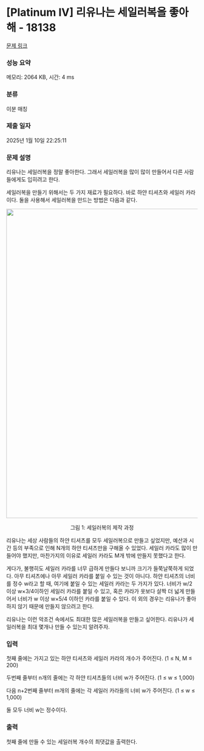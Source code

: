 # [Platinum IV] 리유나는 세일러복을 좋아해 - 18138 

[문제 링크](https://www.acmicpc.net/problem/18138) 

### 성능 요약

메모리: 2064 KB, 시간: 4 ms

### 분류

이분 매칭

### 제출 일자

2025년 1월 10일 22:25:11

### 문제 설명

<p>리유나는 세일러복을 정말 좋아한다. 그래서 세일러복을 많이 많이 만들어서 다른 사람들에게도 입히려고 한다.</p>

<p>세일러복을 만들기 위해서는 두 가지 재료가 필요하다. 바로 하얀 티셔츠와 세일러 카라이다. 둘을 사용해서 세일러복을 만드는 방법은 다음과 같다.</p>

<p style="text-align: center;"><img alt="" src="https://i.imgur.com/p3KlnTY.png" style="width: 582px; height: 816px;"></p>

<p style="text-align: center;">그림 1: 세일러복의 제작 과정</p>

<p>리유나는 세상 사람들의 하얀 티셔츠를 모두 세일러복으로 만들고 싶었지만, 예산과 시간 등의 부족으로 인해 N개의 하얀 티셔츠만을 구해올 수 있었다. 세일러 카라도 많이 만들어야 했지만, 마찬가지의 이유로 세일러 카라도 M개 밖에 만들지 못했다고 한다.</p>

<p>게다가, 불행히도 세일러 카라를 너무 급하게 만들다 보니까 크기가 들쭉날쭉하게 되었다. 아무 티셔츠에나 아무 세일러 카라를 붙일 수 있는 것이 아니다. 하얀 티셔츠의 너비를 정수 w라고 할 때, 여기에 붙일 수 있는 세일러 카라는 두 가지가 있다. 너비가 w/2 이상 w×3/4이하인 세일러 카라를 붙일 수 있고, 혹은 카라가 옷보다 살짝 더 넓게 만들어서 너비가 w 이상 w×5/4 이하인 카라를 붙일 수 있다. 이 외의 경우는 리유나가 좋아하지 않기 때문에 만들지 않으려고 한다.</p>

<p>리유나는 이런 악조건 속에서도 최대한 많은 세일러복을 만들고 싶어한다. 리유나가 세일러복을 최대 몇개나 만들 수 있는지 알려주자.</p>

### 입력 

 <p>첫째 줄에는 가지고 있는 하얀 티셔츠와 세일러 카라의 개수가 주어진다. (1 ≤ N, M ≤ 200)</p>

<p>두번째 줄부터 n개의 줄에는 각 하얀 티셔츠들의 너비 w가 주어진다. (1 ≤ w ≤ 1,000)</p>

<p>다음 n+2번째 줄부터 m개의 줄에는 각 세일러 카라들의 너비 w가 주어진다. (1 ≤ w ≤ 1,000)</p>

<p>둘 모두 너비 w는 정수이다.</p>

### 출력 

 <p>첫째 줄에 만들 수 있는 세일러복 개수의 최댓값을 출력한다.</p>

